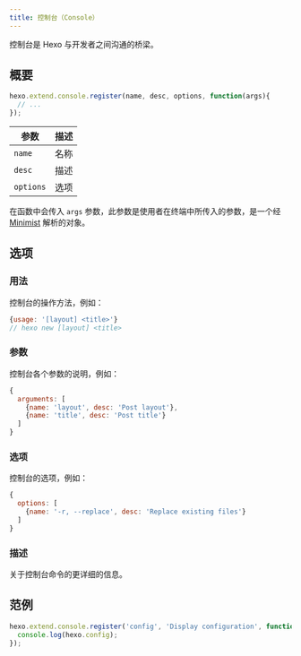 ```yaml
---
title: 控制台（Console）
---
```

控制台是 Hexo 与开发者之间沟通的桥梁。

## 概要

``` js
hexo.extend.console.register(name, desc, options, function(args){
  // ...
});
```

参数 | 描述
--- | ---
`name` | 名称
`desc` | 描述
`options`| 选项

在函数中会传入 `args` 参数，此参数是使用者在终端中所传入的参数，是一个经 [Minimist] 解析的对象。

## 选项

### 用法

控制台的操作方法，例如：

``` js
{usage: '[layout] <title>'}
// hexo new [layout] <title>
```

### 参数

控制台各个参数的说明，例如：

``` js
{
  arguments: [
    {name: 'layout', desc: 'Post layout'},
    {name: 'title', desc: 'Post title'}
  ]
}
```

### 选项

控制台的选项，例如：

``` js
{
  options: [
    {name: '-r, --replace', desc: 'Replace existing files'}
  ]
}
```

### 描述

关于控制台命令的更详细的信息。

## 范例

``` js
hexo.extend.console.register('config', 'Display configuration', function(args){
  console.log(hexo.config);
});
```

[Minimist]: https://github.com/minimistjs/minimist
